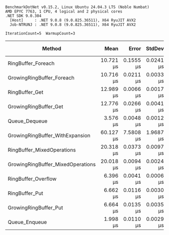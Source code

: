 ```

BenchmarkDotNet v0.15.2, Linux Ubuntu 24.04.3 LTS (Noble Numbat)
AMD EPYC 7763, 1 CPU, 4 logical and 2 physical cores
.NET SDK 9.0.304
  [Host]     : .NET 9.0.8 (9.0.825.36511), X64 RyuJIT AVX2
  Job-NTRUNJ : .NET 9.0.8 (9.0.825.36511), X64 RyuJIT AVX2

IterationCount=5  WarmupCount=3  

```
| Method                            | Mean      | Error     | StdDev    | Ratio | RatioSD | Gen0    | Allocated | Alloc Ratio |
|---------------------------------- |----------:|----------:|----------:|------:|--------:|--------:|----------:|------------:|
| RingBuffer_Foreach                | 10.721 μs | 0.1555 μs | 0.0241 μs |  1.61 |    0.00 |       - |      40 B |          NA |
| GrowingRingBuffer_Foreach         | 10.716 μs | 0.0211 μs | 0.0033 μs |  1.61 |    0.00 |       - |      40 B |          NA |
| RingBuffer_Get                    | 12.989 μs | 0.0066 μs | 0.0017 μs |  1.95 |    0.00 |       - |         - |          NA |
| GrowingRingBuffer_Get             | 12.776 μs | 0.0266 μs | 0.0041 μs |  1.92 |    0.00 |       - |         - |          NA |
| Queue_Dequeue                     |  3.576 μs | 0.0048 μs | 0.0012 μs |  0.54 |    0.00 |       - |         - |          NA |
| GrowingRingBuffer_WithExpansion   | 60.127 μs | 7.5808 μs | 1.9687 μs |  9.03 |    0.27 | 12.2070 |  204400 B |          NA |
| RingBuffer_MixedOperations        | 20.318 μs | 0.0373 μs | 0.0097 μs |  3.05 |    0.00 |       - |         - |          NA |
| GrowingRingBuffer_MixedOperations | 20.018 μs | 0.0094 μs | 0.0024 μs |  3.00 |    0.00 |       - |         - |          NA |
| RingBuffer_Overflow               |  6.396 μs | 0.0041 μs | 0.0006 μs |  0.96 |    0.00 |       - |         - |          NA |
| RingBuffer_Put                    |  6.662 μs | 0.0116 μs | 0.0030 μs |  1.00 |    0.00 |       - |         - |          NA |
| GrowingRingBuffer_Put             |  6.664 μs | 0.0135 μs | 0.0035 μs |  1.00 |    0.00 |       - |         - |          NA |
| Queue_Enqueue                     |  1.998 μs | 0.0110 μs | 0.0029 μs |  0.30 |    0.00 |       - |         - |          NA |
